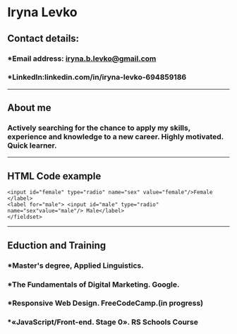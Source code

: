 # **Iryna Levko**
## **Contact details:**
### *Email address: iryna.b.levko@gmail.com
### *LinkedIn:linkedin.com/in/iryna-levko-694859186
----
## **About me**
### Actively searching for the chance to apply my skills, experience and knowledge to a new career. Highly motivated. Quick learner.
---------------
## **HTML Code example**
``` <fieldset>Your sex? <label for="sex">
<input id="female" type="radio" name="sex" value="female"/>Female </label>  
<label for="male"> <input id="male" type="radio" name="sex"value="male"/> Male</label>
</fieldset>
```
_________________________
## **Eduction and Training**
### *Master's degree, Applied Linguistics.
### *The Fundamentals of Digital Marketing. Google.
### *Responsive Web Design. FreeCodeCamp.(in progress)
### *«JavaScript/Front-end. Stage 0». RS Schools Course 
